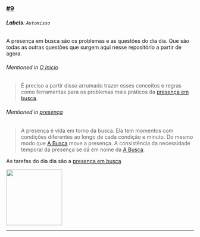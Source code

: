 ### [\#9](https://github.com/guilhermeprokisch/ideias/issues/9) 
###### **Labels**: `Automisso`



A presença em busca são os problemas e as questões do dia dia. Que são todas as outras questões que surgem aqui nesse repositório a partir de agora. 


###### Mentioned in [O Início](O-Início)  
 > É preciso a partir disso arrumado trazer esses conceitos e regras como ferramentas para os problemas mais práticos da [presença em busca](presença-em-busca).


###### Mentioned in [presença](presença)  
 > A presença é vida em torno da busca. Ela tem momentos com condições diferentes ao longo de cada condição e minuto. Do mesmo modo que [A Busca](A-Busca) move a presença. A consistência da necessidade temporal da presença se dá em nome da [A Busca](A-Busca).

As tarefas do dia dia são a [presença em busca](presença-em-busca)

<img src="https://user-images.githubusercontent.com/12011070/90997990-61b17c00-e599-11ea-9788-0b1fb961b3c6.png" width="150" />

-------------------------------------------------------------------------------

